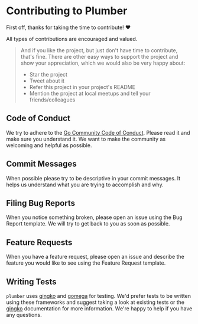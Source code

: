 # Contributing to Plumber

First off, thanks for taking the time to contribute! ❤️

All types of contributions are encouraged and valued. 

> And if you like the project, but just don't have time to contribute, that's fine. There are other easy ways to support the project and show your appreciation, which we would also be very happy about:
> - Star the project
> - Tweet about it
> - Refer this project in your project's README
> - Mention the project at local meetups and tell your friends/colleagues

## Code of Conduct

We try to adhere to the [Go Community Code of Conduct](https://go.dev/conduct). Please read it and make sure you understand it.
We want to make the community as welcoming and helpful as possible. 

## Commit Messages

When possible please try to be descriptive in your commit messages. It helps us understand what you are trying to accomplish and why.

## Filing Bug Reports

When you notice something broken, please open an issue using the Bug Report template. We will try to get back to you as soon as possible.

## Feature Requests

When you have a feature request, please open an issue and describe the feature you would like to see using the Feature Request template.

## Writing Tests

`plumber` uses [gingko](https://onsi.github.io/ginkgo/) and [gomega](https://onsi.github.io/gomega/) for testing. We'd prefer tests to be written using these frameworks and suggest
taking a look at existing tests or the [gingko](https://onsi.github.io/ginkgo/#writing-specs) documentation for more information. We're happy to help if you have any questions.